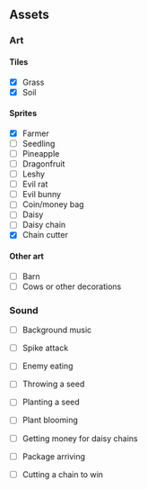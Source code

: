 ## Assets

### Art

#### Tiles

- [x] Grass
- [x] Soil

#### Sprites

- [x] Farmer
- [ ] Seedling
- [ ] Pineapple
- [ ] Dragonfruit
- [ ] Leshy
- [ ] Evil rat
- [ ] Evil bunny
- [ ] Coin/money bag
- [ ] Daisy
- [ ] Daisy chain
- [x] Chain cutter

#### Other art

- [ ] Barn
- [ ] Cows or other decorations

### Sound

- [ ] Background music
- [ ] Spike attack
- [ ] Enemy eating
- [ ] Throwing a seed
- [ ] Planting a seed
- [ ] Plant blooming
- [ ] Getting money for daisy chains
- [ ] Package arriving
- [ ] Cutting a chain to win

